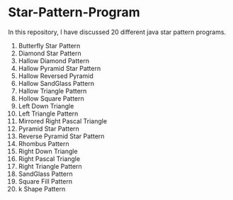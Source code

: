 # Star-Pattern-Program
In this repository, I have discussed 20 different java star pattern programs.
1. Butterfly Star Pattern
2. Diamond Star Pattern
3. Hallow Diamond Pattern 
4. Hallow Pyramid Star Pattern
5. Hallow Reversed Pyramid
6. Hallow SandGlass Pattern
7. Hallow Triangle Pattern
8. Hollow Square Pattern
9. Left Down Triangle
10. Left Triangle Pattern
11. Mirrored Right Pascal Triangle
12. Pyramid Star Pattern
13. Reverse Pyramid Star Pattern
14. Rhombus Pattern
15. Right Down Triangle
16. Right Pascal Triangle
17. Right Triangle Pattern
18. SandGlass Pattern
19. Square Fill Pattern
20. k Shape Pattern
